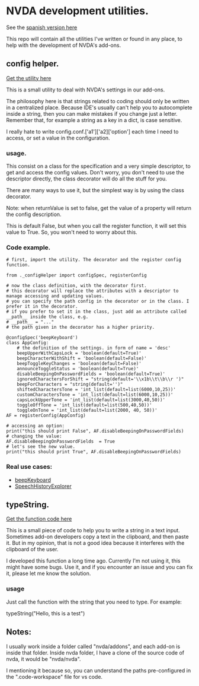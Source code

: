 # NVDA development utilities.

See the
[spanish version here](/spanishReadme.md)

This repo will contain all the utilities I've written or found in any place, to help with the development of NVDA's add-ons.

## config helper.
[Get the utility here](https://raw.githubusercontent.com/davidacm/NVDADevelopmentUtilities/master/src/_configHelper.py)

This is a small utility to deal with NVDA's settings in our add-ons.

The philosophy here is that strings related to coding should only be written in a centralized place.
Because IDE's usually can't help you to autocomplete inside a string, then you can make mistakes if you change just a letter. Remember that, for example a string as a key in a dict, is case sensitive.

I really hate to write config.conf.['a1']['a2]['option'] each time I
need to access, or set a value in the configuration.

### usage.

This consist on a class for the specification and a very simple descriptor, to get and
access the config values. Don't worry, you don't need to use the descriptor directly, the class decorator will do all the stuff for you.

There are many ways to use it, but the simplest way is by using the class decorator.

Note: when returnValue is set to false, get the value of a property will return the config description.

This is default False, but when you call the register function, it will set this value to True.
So, you won't need to worry about this.

### Code example.

```
# first, import the utility. The decorator and the register config function.

from ._configHelper import configSpec, registerConfig

# now the class definition, with the decorator first.
# this decorator will replace the attributes with a descriptor to manage accessing and updating values.
# you can specify the path config in the decorator or in the class. I prefer it in the decorator.
# if you prefer to set it in the class, just add an attribute called __path__ inside the class, e.g.
# __path__ = "..."
# the path given in the decorator has a higher priority.

@configSpec('beepKeyboard')
class AppConfig:
	# the definition of the settings. in form of name = 'desc'
	beepUpperWithCapsLock = 'boolean(default=True)'
	beepCharacterWithShift = 'boolean(default=False)'
	beepToggleKeyChanges = 'boolean(default=False)'
	announceToggleStatus = 'boolean(default=True)'
	disableBeepingOnPasswordFields = 'boolean(default=True)'
	ignoredCharactersForShift = "string(default='\\x1b\\t\\b\\r ')"
	beepForCharacters = "string(default='')"
	shiftedCharactersTone = 'int_list(default=list(6000,10,25))'
	customCharactersTone = 'int_list(default=list(6000,10,25))'
	capsLockUpperTone = 'int_list(default=list(3000,40,50))'
	toggleOffTone = 'int_list(default=list(500,40,50))'
	toggleOnTone = 'int_list(default=list(2000, 40, 50))'
AF = registerConfig(AppConfig)

# accessing an option:
print("this should print False", AF.disableBeepingOnPasswordFields)
# changing the value:
AF.disableBeepingOnPasswordFields  = True
# let's see the new value.
print("this should print True", AF.disableBeepingOnPasswordFields)
```

### Real use cases:

* [beepKeyboard](https://github.com/davidacm/beepkeyboard)
* [SpeechHistoryExplorer](https://github.com/davidacm/SpeechHistoryExplorer)

## typeString.
[Get the function code here](https://raw.githubusercontent.com/davidacm/NVDADevelopmentUtilities/master/src/typeString.py)

This is a small piece of code to help you to write a string in a text input. Sometimes add-on developers copy a text in the clipboard, and then paste it. But in my opinion, that is not a good idea because it interferes with the clipboard of the user.

I developed this function a long time ago. Currently I'm not using it, this might have some bugs. Use it, and if you encounter an issue and you can fix it, please let me know the solution.

### usage

Just call the function with the string that you need to type. For example:

typeString("Hello, this is a test")


## Notes:

I usually work inside a folder called "nvda/addons", and each add-on is inside that folder.
Inside nvda folder, I have a clone of the source code of nvda, it would be "nvda/nvda".

I mentioning it because so, you can understand the paths pre-configured in the ".code-workspace" file for vs code.
